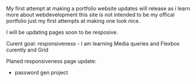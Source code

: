 My first attempt at making a portfolio website
updates will release as i learn more about webdevelopment
this site is not intended to be my offical portfolio just my 
first attempts at making one look nice. 

I will be updating pages soon to be resposive.

Curent goal:
responsiveness - I am learning Media queries 
                and Flexbox curently and Grid

Planed responsiveness page update:
- password gen project